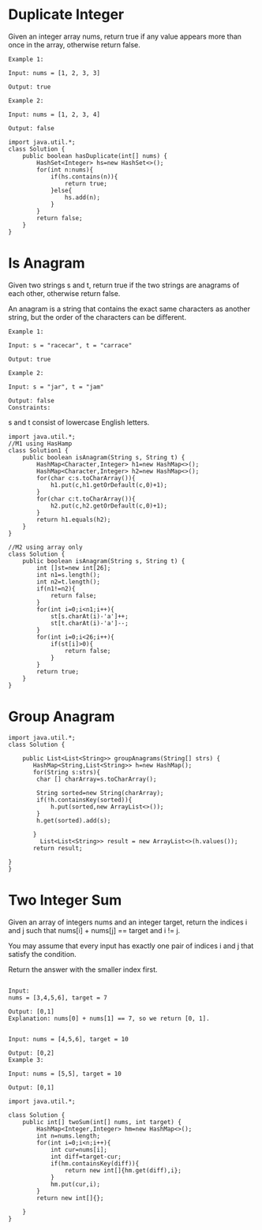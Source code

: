 # Duplicate Integer
 
Given an integer array nums, return true if any value appears more than once in the array, otherwise return false.

```
Example 1:

Input: nums = [1, 2, 3, 3]

Output: true
```
```
Example 2:

Input: nums = [1, 2, 3, 4]

Output: false
```
```
import java.util.*;
class Solution {
    public boolean hasDuplicate(int[] nums) {
        HashSet<Integer> hs=new HashSet<>();
        for(int n:nums){
            if(hs.contains(n)){
                return true;
            }else{
                hs.add(n);
            }
        }
        return false;
    }
}

```

# Is Anagram

Given two strings s and t, return true if the two strings are anagrams of each other, otherwise return false.

An anagram is a string that contains the exact same characters as another string, but the order of the characters can be different.

```
Example 1:

Input: s = "racecar", t = "carrace"

Output: true
```
```
Example 2:

Input: s = "jar", t = "jam"

Output: false
Constraints:
```
s and t consist of lowercase English letters.

```
import java.util.*;
//M1 using HasHamp
class Solution1 {
    public boolean isAnagram(String s, String t) {
        HashMap<Character,Integer> h1=new HashMap<>();
        HashMap<Character,Integer> h2=new HashMap<>();
        for(char c:s.toCharArray()){
            h1.put(c,h1.getOrDefault(c,0)+1);
        }
        for(char c:t.toCharArray()){
            h2.put(c,h2.getOrDefault(c,0)+1);
        }
        return h1.equals(h2);
    }
}

//M2 using array only
class Solution {
    public boolean isAnagram(String s, String t) {
        int []st=new int[26];
        int n1=s.length();
        int n2=t.length();
        if(n1!=n2){
            return false;
        }
        for(int i=0;i<n1;i++){
            st[s.charAt(i)-'a']++;
            st[t.charAt(i)-'a']--;
        }
        for(int i=0;i<26;i++){
            if(st[i]>0){
                return false;
            }
        }
        return true;
    }
}

```
# Group Anagram
```
import java.util.*;
class Solution {
    
    public List<List<String>> groupAnagrams(String[] strs) {
       HashMap<String,List<String>> h=new HashMap();
       for(String s:strs){
        char [] charArray=s.toCharArray();
        	
        String sorted=new String(charArray);
        if(!h.containsKey(sorted)){
            h.put(sorted,new ArrayList<>());
        }
        h.get(sorted).add(s);

       }
         List<List<String>> result = new ArrayList<>(h.values());
       return result;
     
}
}
```


# Two Integer Sum

Given an array of integers nums and an integer target, return the indices i and j such that nums[i] + nums[j] == target and i != j.

You may assume that every input has exactly one pair of indices i and j that satisfy the condition.

Return the answer with the smaller index first.

```Example 1:

Input: 
nums = [3,4,5,6], target = 7

Output: [0,1]
Explanation: nums[0] + nums[1] == 7, so we return [0, 1].
```
```Example 2:

Input: nums = [4,5,6], target = 10

Output: [0,2]
Example 3:

Input: nums = [5,5], target = 10

Output: [0,1]
```

```
import java.util.*;

class Solution {
    public int[] twoSum(int[] nums, int target) {
        HashMap<Integer,Integer> hm=new HashMap<>();
        int n=nums.length;
        for(int i=0;i<n;i++){
            int cur=nums[i];
            int diff=target-cur;
            if(hm.containsKey(diff)){
                return new int[]{hm.get(diff),i};
            }
            hm.put(cur,i);
        }
        return new int[]{};
        
    }
}
```